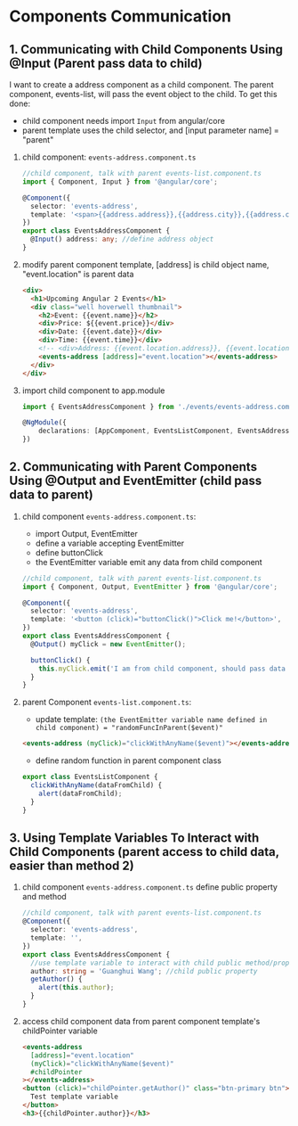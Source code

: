 # Components Communication

## 1. Communicating with Child Components Using @Input (Parent pass data to child)

I want to create a address component as a child component. The parent component, events-list, will pass the event object to the child. To get this done:

- child component needs import `Input` from angular/core
- parent template uses the child selector, and [input parameter name] = "parent"

1.  child component: `events-address.component.ts`

    ```typescript
    //child component, talk with parent events-list.component.ts
    import { Component, Input } from '@angular/core';

    @Component({
      selector: 'events-address',
      template: '<span>{{address.address}},{{address.city}},{{address.country}}</span>',
    })
    export class EventsAddressComponent {
      @Input() address: any; //define address object
    }
    ```

1.  modify parent component template, [address] is child object name, "event.location" is parent data

    ```html
    <div>
      <h1>Upcoming Angular 2 Events</h1>
      <div class="well hoverwell thumbnail">
        <h2>Event: {{event.name}}</h2>
        <div>Price: ${{event.price}}</div>
        <div>Date: {{event.date}}</div>
        <div>Time: {{event.time}}</div>
        <!-- <div>Address: {{event.location.address}}, {{event.location.city}}, {{event.location.country}}</div> -->
        <events-address [address]="event.location"></events-address>
      </div>
    </div>
    ```

1.  import child component to app.module

    ```typescript
    import { EventsAddressComponent } from './events/events-address.component'

    @NgModule({
        declarations: [AppComponent, EventsListComponent, EventsAddressComponent],
    })
    ```

## 2. Communicating with Parent Components Using @Output and EventEmitter (child pass data to parent)

1.  child component `events-address.component.ts`:

    - import Output, EventEmitter
    - define a variable accepting EventEmitter
    - define buttonClick
    - the EventEmitter variable emit any data from child component

    ```typescript
    //child component, talk with parent events-list.component.ts
    import { Component, Output, EventEmitter } from '@angular/core';

    @Component({
      selector: 'events-address',
      template: '<button (click)="buttonClick()">Click me!</button>',
    })
    export class EventsAddressComponent {
      @Output() myClick = new EventEmitter();

      buttonClick() {
        this.myClick.emit('I am from child component, should pass data to parent component');
      }
    }
    ```

1.  parent Component `events-list.component.ts`:

    - update template: `(the EventEmitter variable name defined in child component) = "randomFuncInParent($event)"`

    ```html
    <events-address (myClick)="clickWithAnyName($event)"></events-address>
    ```

    - define random function in parent component class

    ```typescript
    export class EventsListComponent {
      clickWithAnyName(dataFromChild) {
        alert(dataFromChild);
      }
    }
    ```

## 3. Using Template Variables To Interact with Child Components (parent access to child data, easier than method 2)

1.  child component `events-address.component.ts` define public property and method

    ```typescript
    //child component, talk with parent events-list.component.ts
    @Component({
      selector: 'events-address',
      template: '',
    })
    export class EventsAddressComponent {
      //use template variable to interact with child public method/property: parent accesses child data
      author: string = 'Guanghui Wang'; //child public property
      getAuthor() {
        alert(this.author);
      }
    }
    ```

1.  access child component data from parent component template's childPointer variable

    ```html
    <events-address
      [address]="event.location"
      (myClick)="clickWithAnyName($event)"
      #childPointer
    ></events-address>
    <button (click)="childPointer.getAuthor()" class="btn-primary btn">
      Test template variable
    </button>
    <h3>{{childPointer.author}}</h3>
    ```
